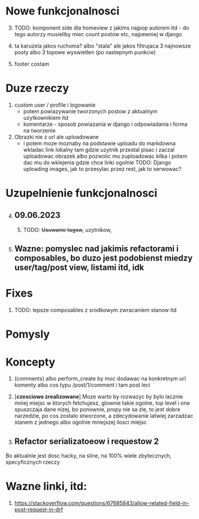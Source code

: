 # Nowe funkcjonalnosci
3. TODO: komponent side dla homeview z jakims najpop autorem itd - do tego autorzy musieliby miec count postow etc, najpewniej w django
7. ta karuzela jakos ruchoma? albo "stala" ale jakos filtrujaca 3 najnowsze posty albo 3 topowe wyswietlen (po nastepnym punkcie)

9. footer costam
# Duze rzeczy
1. custom user / profile i logowanie
    - potem powiazywanie tworzonych postow z aktualnym uzytkownikiem itd
    - komentarze - sposob powiazania w django i odpowiadania i forma na tworzenie
2. Obrazki nie z url ale uploadowane
    - i potem moze moznaby na podstawie uploadu do markdowna wkladac link lokalny tam gdzie uzytnik przestal pisac i zaczal uploadowac obrazek
    albo pozwolic mu zuploadowac kilka i potem dac mu do wklejenia gdzie chce linki
    ogolnie TODO: Django uploading images, jak to przesylac przez rest, jak to serwowac?

# Uzupelnienie funkcjonalnosci


4. ## 09.06.2023
    5. TODO: ~~Usuwanie tagow~~, uzytnikow,

5. ## Wazne: pomyslec nad jakimis refactorami i composables, bo duzo jest podobienst miedzy user/tag/post view, listami itd, idk

# Fixes
1. TODO: lepsze composables z srodkowym zwracaniem stanow itd

# Pomysly

# Koncepty
1. (comments) albo perform_create by moc dodawac na konkretnym url komenty albo cos typu /post/1/comment i tam post leci

2. [**czesciowo zrealizowane**] Moze warto by rozwazyc by bylo lacznie mniej miejsc w ktorych fetchujesz, glownie takie ogolne, top level i one spuszczaja dane nizej, bo ponownie, propy nie sa zle, to jest dobre narzedzie, po cos zostalo stworzone, a zdecydowanie latwiej zarzadzac stanem z jednego albo ogolnie mniejszej ilosci miejsc


5. ## Refactor serializatoeow i requestow 2
Bo aktualnie jest dosc hacky, na sline, na 100% wiele zbytecznych, specyficznych rzeczy

# Wazne linki, itd:
1. https://stackoverflow.com/questions/67685843/allow-related-field-in-post-request-in-drf
